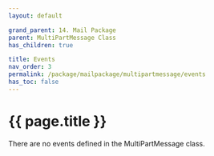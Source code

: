 ```yaml
---
layout: default

grand_parent: 14. Mail Package
parent: MultiPartMessage Class
has_children: true

title: Events
nav_order: 3
permalink: /package/mailpackage/multipartmessage/events
has_toc: false
---
```

# {{ page.title }}

There are no events defined in the MultiPartMessage class.
